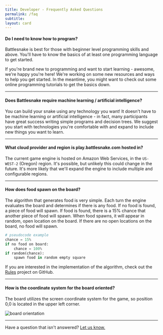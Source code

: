 ```yaml
---
title: Developer - Frequently Asked Questions
permalink: /faq
subtitle: 
layout: card
---
```


#### Do I need to know how to program?

Battlesnake is best for those with beginner level programming skills and above. You'll have to know the basics of at least one programming language to get started.

If you're brand new to programming and want to start learning - awesome, we're happy you're here! We're working on some new resources and ways to help you get started. In the meantime, you might want to check out some online programming tutorials to get the basics down.

---

#### Does Battlesnake require machine learning / artificial intelligence?

You can build your snake using any technology you want! It doesn't have to be machine learning or artificial intelligence - in fact, many participants have great success writing simple programs and decision trees. We suggest you start with technologies you're comfortable with and expand to include new things you want to learn.

---

#### What cloud provider and region is play.battlesnake.com hosted in?

The current game engine is hosted on Amazon Web Services, in the `US-WEST-2` (Oregon) region. It's possible, but unlikely this could change in the future. It's more likely that we'll expand the engine to include multiple and configurable regions.

---

#### How does food spawn on the board?

The algorithm that generates food is very simple. Each turn the engine evaluates the board and determines if there is any food. If no food is found, a piece of food will spawn. If food is found, there is a 15% chance that another piece of food will spawn. When food spawns, it will appear in random, open location on the board. If there are no open locations on the board, no food will spawn.

```python
# pseudocode example
chance = 15%
if no food on board:
    chance = 100%
if random(chance):
    spawn food in random empty square
```

If you are interested in the implementation of the algorithm, check out the [Rules](https://github.com/BattlesnakeOfficial/rules) project on GitHub.

---

#### How is the coordinate system for the board oriented?

The board utilizes the screen coordinate system for the game, so position 0,0 is located in the upper left corner.

<img src="/assets/images/board-orientation.png" alt="board orientation"/>

---

Have a question that isn't answered? <a href="mailto:hello@battlesnake.com">Let us know.</a>
